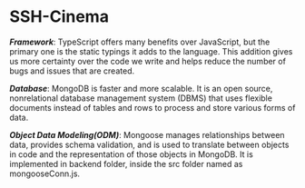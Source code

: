 # SSH-Cinema
**_Framework_**:
TypeScript offers many benefits over JavaScript, but the primary one is the static typings it adds to the language. This addition gives us more certainty over the code we write and helps reduce the number of bugs and issues that are created.

**_Database_**:
MongoDB is faster and more scalable. It is an open source, nonrelational database management system (DBMS) that uses flexible documents instead of tables and rows to process and store various forms of data.

**_Object Data Modeling(ODM)_**:
Mongoose manages relationships between data, provides schema validation, and is used to translate between objects in code and the representation of those objects in MongoDB.
It is implemented in backend folder, inside the src folder named as mongooseConn.js.

